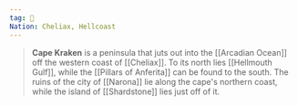 ```yaml
---
tag: 🌊
Nation: Cheliax, Hellcoast
---
```

> **Cape Kraken** is a peninsula that juts out into the [[Arcadian Ocean]] off the western coast of [[Cheliax]]. To its north lies [[Hellmouth Gulf]], while the [[Pillars of Anferita]] can be found to the south. The ruins of the city of [[Narona]] lie along the cape's northern coast, while the island of [[Shardstone]] lies just off of it.









